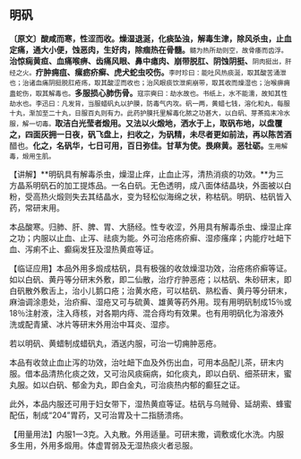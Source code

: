 ## 明矾

**〔原文〕酸咸而寒，性涩而收。燥湿退涎，化痰坠浊，解毒生津，除风杀虫，止血定痛，通大小便，蚀恶肉，生好肉，除痼热在骨髓。**<small>髓为热所劫则空，故骨痿而齿浮。</small>**治惊痫黄疸、血痛喉痹、齿痛风眼、鼻中瘜肉、崩带脱肛、阴蚀阴挺、**<small>阴肉挺出，肝经之火。</small>**疔肿痈疽、瘰疬疥癣、虎犬蛇虫咬伤。**<small>李时珍曰：能吐风热痰涎，取其酸苦涌泄也；治诸血痛阴挺脱肛疮疡，取其酸涩而收也；治风眼痰饮泄痢崩带，取其收而燥湿也；治喉痹痈蛊蛇伤，取其解毒也。</small>**多服损心肺伤骨。**<small>寇宗奭曰：劫水故也。书纸上，水不能濡，故知其性劫水也。李迅曰：凡发背，当服蜡矾丸以护膜，防毒气内攻。矾一两，黄蜡七钱，溶化和丸，每服十丸，渐加至二十丸，日服百丸则有力。此药护膜托里解毒化脓之功甚大，以白矾、芽茶捣末冷水服，解一切毒。</small>**取洁白光莹者煅用。又法以火煅地，洒水于上，取矾布地，以盘覆之，四面灰拥一日夜，矾飞盘上，扫收之，为矾精，未尽者更如前法，再以陈苦酒**醋也。**化之，名矾华，七日可用，百日弥佳。甘草为使。畏麻黄。恶牡砺。**<small>生用解毒，煅用生肌。</small>

【讲解】**明矾具有解毒杀虫，燥湿止痒，止血止泻，清热消痰的功效。**为三方晶系明矾石的加工提炼品。一名白矾。无色透明，成八面体结晶块，外面被以白粉，受高热火煅则失去其结晶水，变为轻松似海绵之状，称枯矾。明矾、枯矾皆入药，常研末用。

本品酸寒。归肺、肝、脾、胃、大肠经。性专收涩，外用具有解毒杀虫、燥湿止痒之功；内服以止血、止泻、祛痰为能。外可治疮疡疥癣、湿疹瘙痒；内能疗吐衄下血、泻痢不止、癫痫发狂及湿热黄疸等证。

【临证应用】本品外用多煅成枯矾，具有极强的收敛燥湿功效，治疮疡疥癣等证。如以白矾、黄丹等分研末外敷，即二仙散，治疗疔肿恶疮；以枯矾、朱砂研末，即白矾散外敷舌上，治小儿鹅口疮；治黄水疮，可以枯矾、熟松香、黄丹等分研末，麻油调涂患处，治疥癣、湿疮又可与硫黄、雄黄等药外用。现有用明矾制成15％或18％注射液，注入痔核，对各期内痔、混合痔均有效果。也有用明矾化为溶液外洗或配青黛、冰片等研末外用治中耳炎、湿疹。

若以明矾、黄蜡制成蜡矾丸，酒送内服，可治一切痈肿恶疮。

本品有收敛止血止泻的功效，治吐衄下血及外伤出血，可用本品配儿茶，研末内服。借本品清热化痰之效，又可治风痰痫病，如化痰丸，即以白矾、细茶研末，蜜丸服。如以白矾、郁金为丸，即白金丸，可治痰热内郁的癫狂之证。

此外，本品内服还可用于妇女带下，湿热黄疸等证。枯矾与乌贼骨、延胡索、蜂蜜配伍，制成“204”胃药，又可治胃及十二指肠溃疡。

【用量用法】内服1一3克。入丸散。外用适量。可研末撒，调敷或化水洗。内服多生用，外用多煅用。体虚胃弱及无湿热痰火者忌服。 

